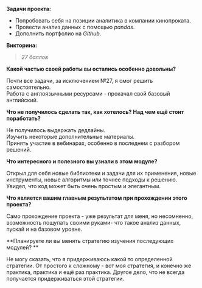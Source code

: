 **Задачи проекта:**
* Попробовать себя на позиции аналитика в компании кинопроката.
* Провести анализ данных с помощью _pandas_.
* Дополнить портфолио на _Github_.

**Викторина:**
> _27 баллов_

**Какой частью своей работы вы остались особенно довольны?**

Почти все задачи, за исключением №27, я смог решить самостоятельно.  
Работа с англоязычными ресурсами - прокачал свой базовый английский.

**Что не получилось сделать так, как хотелось? Над чем ещё стоит поработать?**

Не получилось выдержать дедлайны.   
Изучить некоторые дополнительные материалы.  
Принять участие в вебинарах, особенно в последнем с разбором решений.
 
**Что интересного и полезного вы узнали в этом модуле?**

Открыл для себя новые библиотеки и задачи для их применения, 
новые инструменты, новые алгоритмы или точнее подходы к решению.
Увидел, что код может быть очень простым и элегантным.

**Что является вашим главным результатом при прохождении этого проекта?**

Само прохождение проекта - уже результат для меня, но несомненно, 
возможность пощупать своими руками- что такое анализ данных, пускай и на базовом уровне.

**Планируете ли вы менять стратегию изучения последующих модулей? **

Не могу сказать, что я придерживаюсь какой то определенной стратегии.
От простого к сложному - вот моя стратегия, и конечно же практика, 
практика и ещё раз практика. Другое дело, что не всегда получается придерживаться этой стратегии.